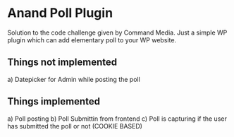 # Anand Poll Plugin
Solution to the code challenge given by Command Media. Just a simple WP plugin which can add elementary poll to your WP website.

## Things not implemented
a) Datepicker for Admin while posting the poll

## Things implemented
a) Poll posting
b) Poll Submittin from frontend
c) Poll is capturing if the user has submitted the poll or not (COOKIE BASED)
